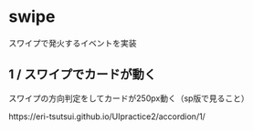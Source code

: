 <h1>swipe</h1>
<p>スワイプで発火するイベントを実装</p>

<h2>1 / スワイプでカードが動く</h2>
<p>スワイプの方向判定をしてカードが250px動く（sp版で見ること）</p>
<p>https://eri-tsutsui.github.io/UIpractice2/accordion/1/</p>

